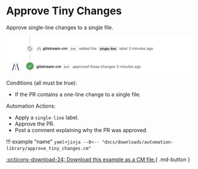 # Approve Tiny Changes

Approve single-line changes to a single file.

![Approve tiny change](approve_tiny_change.png)

Conditions (all must be true):

* If the PR contains a one-line change to a single file.

Automation Actions:

* Apply a `single-line` label.
* Approve the PR.
* Post a comment explaining why the PR was approved.

!!! example "name"
    ```yaml+jinja
    --8<-- "docs/downloads/automation-library/approve_tiny_changes.cm"
    ```
    <div class="result" markdown>
      <span>
      [:octicons-download-24: Download this example as a CM file.](/downloads/automation-library/approve_tiny_changes.cm){ .md-button }
      </span>
    </div>